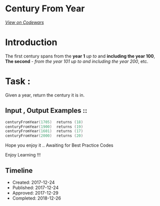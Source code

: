 # Century From Year
[*View on Codewars*](https://www.codewars.com/kata/century-from-year)

# Introduction

The first century spans from the **year 1** *up to* and **including the year 100**, **The second** - *from the year 101 up to and including the year 200*, etc.


# Task : 
Given a year, return the century it is in.


## Input , Output Examples ::

 ```cpp
centuryFromYear(1705)  returns (18)
centuryFromYear(1900)  returns (19)
centuryFromYear(1601)  returns (17)
centuryFromYear(2000)  returns (20)
```

Hope you enjoy it .. Awaiting for Best Practice Codes 

Enjoy Learning !!!


## Timeline
- Created: 2017-12-24
- Published: 2017-12-24
- Approved: 2017-12-29
- Completed: 2018-12-26